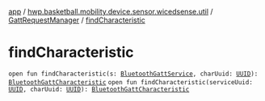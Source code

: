 [app](../../index.md) / [hwp.basketball.mobility.device.sensor.wicedsense.util](../index.md) / [GattRequestManager](index.md) / [findCharacteristic](.)

# findCharacteristic

`open fun findCharacteristic(s: `[`BluetoothGattService`](https://developer.android.com/reference/android/bluetooth/BluetoothGattService.html)`, charUuid: `[`UUID`](https://developer.android.com/reference/java/util/UUID.html)`): `[`BluetoothGattCharacteristic`](https://developer.android.com/reference/android/bluetooth/BluetoothGattCharacteristic.html)
`open fun findCharacteristic(serviceUuid: `[`UUID`](https://developer.android.com/reference/java/util/UUID.html)`, charUuid: `[`UUID`](https://developer.android.com/reference/java/util/UUID.html)`): `[`BluetoothGattCharacteristic`](https://developer.android.com/reference/android/bluetooth/BluetoothGattCharacteristic.html)